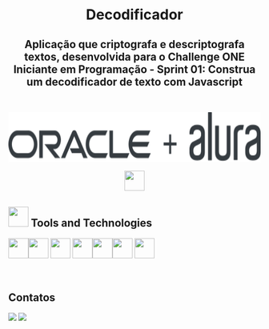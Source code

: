 <h1 align="center"> Decodificador </h1>
<h2 align="center"> Aplicação que criptografa e descriptografa textos, desenvolvida para o Challenge ONE
Iniciante em Programação - Sprint 01: Construa um decodificador de texto com Javascript</h2><br>

<p align="center">
    <img src="images/logo_oracle_alura.svg"  width="600" height="100"/>
</p>

<div align="center">
<a  href="https://mlumoura.github.io/decodificador/" target="_blank"><img src="https://cdn.jsdelivr.net/gh/devicons/devicon/icons/github/github-original.svg"  width="40" height="40"/></a>
</div>

<h2> <img src="https://cdn.jsdelivr.net/gh/devicons/devicon/icons/git/git-original.svg" width="40" height="40"/> Tools and Technologies</h2>

<img src="https://cdn.jsdelivr.net/gh/devicons/devicon/icons/trello/trello-plain-wordmark.svg" width="40" height="40"/><img src="https://cdn.jsdelivr.net/gh/devicons/devicon/icons/figma/figma-original.svg" width="40" height="40"/> <img src="https://cdn.jsdelivr.net/gh/devicons/devicon/icons/css3/css3-original.svg" width="40" height="40"/>
<img src="https://cdn.jsdelivr.net/gh/devicons/devicon/icons/html5/html5-original.svg" width="40" height="40"/><img src="https://cdn.jsdelivr.net/gh/devicons/devicon/icons/javascript/javascript-original.svg" width="40" height="40"/><img src="https://cdn.jsdelivr.net/gh/devicons/devicon/icons/vscode/vscode-original-wordmark.svg" width="40" height="40"/>  <img src="https://cdn.jsdelivr.net/gh/devicons/devicon/icons/github/github-original.svg"  width="40" height="40"/>
 <br><br><br>


<h2> Contatos </h2>

<div>
<a href = "mailto:cozinha.lu@gmail.com"><img src="https://img.shields.io/badge/Gmail-D14836?style=for-the-badge&logo=gmail&logoColor=white" target="_blank"></a>
<a href="https://www.linkedin.com/in/lu-moura" target="_blank"><img src="https://img.shields.io/badge/-LinkedIn-%230077B5?style=for-the-badge&logo=linkedin&logoColor=white" target="_blank"></a>   
</div>